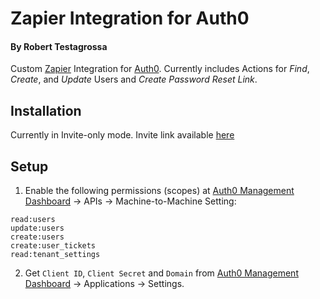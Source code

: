 # Zapier Integration for Auth0
#### By Robert Testagrossa
Custom [Zapier](https://zapier.com) Integration for [Auth0](https://auth0.com). Currently includes Actions for *Find*, *Create*, and *Update* Users and *Create Password Reset Link*.

## Installation
Currently in Invite-only mode. Invite link available [here](https://zapier.com/developer/public-invite/127330/cfda4324508cf0236900edc8a64704df/)

## Setup
1. Enable the following permissions (scopes) at [Auth0 Management Dashboard](https://manage.auth0.com/dashboard) -> APIs -> Machine-to-Machine Setting:
````
read:users
update:users
create:users
create:user_tickets
read:tenant_settings
````
2. Get `Client ID`, `Client Secret` and `Domain` from [Auth0 Management Dashboard](https://manage.auth0.com/dashboard) -> Applications -> Settings.